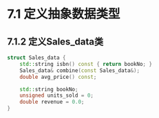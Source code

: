 # 7.1 定义抽象数据类型
## 7.1.2 定义Sales_data类
```c++
struct Sales_data {
    std::string isbn() const { return bookNo; }
    Sales_data& combine(const Sales_data&);
    double avg_price() const;

    std::string bookNo;
    unsigned units_sold = 0;
    double revenue = 0.0;
}
